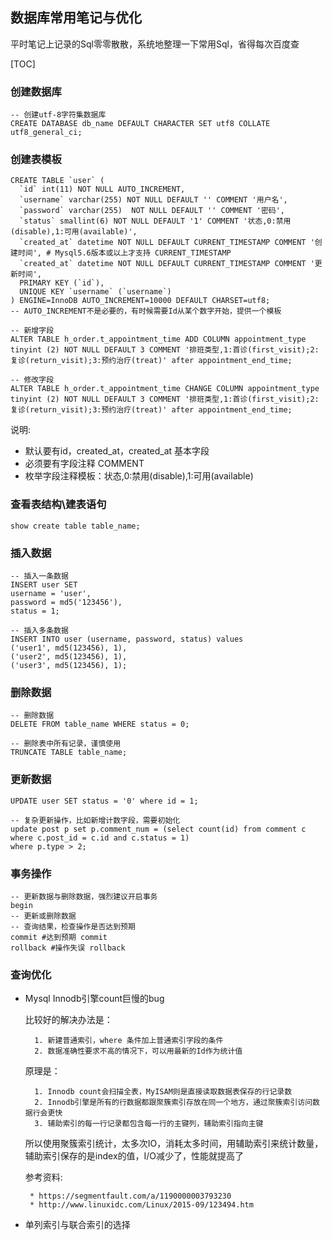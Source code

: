 ## 数据库常用笔记与优化

平时笔记上记录的Sql零零散散，系统地整理一下常用Sql，省得每次百度查

[TOC]

### 创建数据库
    -- 创建utf-8字符集数据库
    CREATE DATABASE db_name DEFAULT CHARACTER SET utf8 COLLATE utf8_general_ci;

### 创建表模板

    CREATE TABLE `user` (
      `id` int(11) NOT NULL AUTO_INCREMENT,
      `username` varchar(255) NOT NULL DEFAULT '' COMMENT '用户名',
      `password` varchar(255)  NOT NULL DEFAULT '' COMMENT '密码',
      `status` smallint(6) NOT NULL DEFAULT '1' COMMENT '状态,0:禁用(disable),1:可用(available)',
      `created_at` datetime NOT NULL DEFAULT CURRENT_TIMESTAMP COMMENT '创建时间', # Mysql5.6版本或以上才支持 CURRENT_TIMESTAMP
      `created_at` datetime NOT NULL DEFAULT CURRENT_TIMESTAMP COMMENT '更新时间',
      PRIMARY KEY (`id`),
      UNIQUE KEY `username` (`username`)
    ) ENGINE=InnoDB AUTO_INCREMENT=10000 DEFAULT CHARSET=utf8;
    -- AUTO_INCREMENT不是必要的，有时候需要Id从某个数字开始，提供一个模板

    -- 新增字段
    ALTER TABLE h_order.t_appointment_time ADD COLUMN appointment_type tinyint (2) NOT NULL DEFAULT 3 COMMENT '排班类型,1:首诊(first_visit);2:复诊(return_visit);3:预约治疗(treat)' after appointment_end_time;

    -- 修改字段
    ALTER TABLE h_order.t_appointment_time CHANGE COLUMN appointment_type tinyint (2) NOT NULL DEFAULT 3 COMMENT '排班类型,1:首诊(first_visit);2:复诊(return_visit);3:预约治疗(treat)' after appointment_end_time;


说明:
* 默认要有id，created_at，created_at 基本字段
* 必须要有字段注释 COMMENT
* 枚举字段注释模板：状态,0:禁用(disable),1:可用(available)

### 查看表结构\建表语句

    show create table table_name;

### 插入数据

    -- 插入一条数据
    INSERT user SET
    username = 'user',
    password = md5('123456'),
    status = 1;

    -- 插入多条数据
    INSERT INTO user (username, password, status) values
    ('user1', md5(123456), 1),
    ('user2', md5(123456), 1),
    ('user3', md5(123456), 1);

### 删除数据

    -- 删除数据
    DELETE FROM table_name WHERE status = 0;

    -- 删除表中所有记录，谨慎使用
    TRUNCATE TABLE table_name;

### 更新数据

    UPDATE user SET status = '0' where id = 1;

    -- 复杂更新操作，比如新增计数字段，需要初始化
    update post p set p.comment_num = (select count(id) from comment c where c.post_id = c.id and c.status = 1)
    where p.type > 2;

### 事务操作

    -- 更新数据与删除数据，强烈建议开启事务
    begin
    -- 更新或删除数据
    -- 查询结果，检查操作是否达到预期
    commit #达到预期 commit
    rollback #操作失误 rollback


### 查询优化

* Mysql Innodb引擎count巨慢的bug

    比较好的解决办法是：
    
        1. 新建普通索引，where 条件加上普通索引字段的条件
        2. 数据准确性要求不高的情况下，可以用最新的Id作为统计值
    
    原理是：
    
        1. Innodb count会扫描全表，MyISAM则是直接读取数据表保存的行记录数
        2. Innodb引擎是所有的行数据都跟聚簇索引存放在同一个地方，通过聚簇索引访问数据行会更快
        3. 辅助索引的每一行记录都包含每一行的主键列，辅助索引指向主键
        
    所以使用聚簇索引统计，太多次IO，消耗太多时间，用辅助索引来统计数量，辅助索引保存的是index的值，I/O减少了，性能就提高了
    
   参考资料:
   
       * https://segmentfault.com/a/1190000003793230
       * http://www.linuxidc.com/Linux/2015-09/123494.htm
    
    
    
* 单列索引与联合索引的选择
